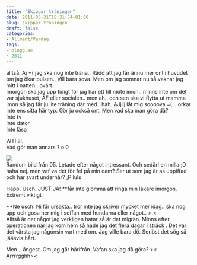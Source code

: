 ```yaml
---
title: "Skippar träningen"
date: 2011-03-31T18:31:54+01:00
slug: skippar-traningen
draft: false
categories:
- Allmänt/Vardag
tags:
- blogg.se
- 2011
---
```

alltså. Aj =( jag ska nog inte träna.. Rädd att jag får ännu mer ont i huvudet om jag ökar pulsen.. Vill bara sova. Men om jag somnar nu så vaknar jag mitt i natten.. ovärt.  
Imorgon ska jag upp tidigt för jag har ett till möte imon.. minns inte om det var sjukhuset, AF eller socialen.. men ah.. och sen ska vi flytta ut mamma imon så jag får ju lite träning där med.. hah. AJjjjj låt mig soooova =( .. orkar inte ens sitta här typ. Gör ju också ont. Men vad ska man göra då?  
Inte tv  
Inte dator  
Inte läsa  
  
WTF?!.  
Vad gör man annars ? o.0  
  
![](/assets/images/blogg.se/cassyy10okt05_140532622.jpg)  
Random bild från 05. Letade efter något intressant. Och sedär! en milla ;D haha nej. men wtf va det för fel på min cam? Ser ut som jag är as uppiffad och har svart underhår? ;P luls  
  
Happ. Usch. JUST JA! **får inte glömma att ringa min läkare imorgon. Extremt viktigt  
  
**Ne usch. Ni får ursäkta.. tror inte jag skriver mycket mer idag.. ska nog upp och gosa ner mig i soffan med hundarna eller något.. >.<  
Alltså är det något jag verkligen hatar så är det migrän. Minns efter operationen när jag kom hem så hade jag det flera dagar i sträck . Det var det värsta jag någonsin vart med om. Jag ville bara dö. Seriöst det sög så jääävla hårt.  
  
Men... ångest. Om jag går härifrån. Vafan ska jag då göra? ><  
Arrrrgghh><